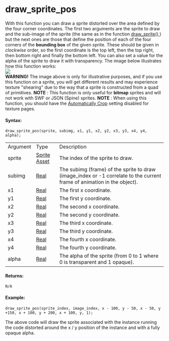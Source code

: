 # draw_sprite_pos

With this function you can draw a sprite distorted over the area defined
by the four corner coordinates. The first two arguments are the sprite
to draw and the sub-image of the sprite (the same as in the function [
draw_sprite() ](draw_sprite) ) but the next ones are those that
define the position of each of the four corners of the **bounding box**
of the given sprite. These should be given in *clockwise* order, so the
first coordinate is the top left, then the top right, then bottom right
and finally the bottom left. You can also set a value for the alpha of
the sprite to draw it with transparency. The image below illustrates how
this function works:  
![](https://gms.magecorn.com/Manual/assets/Images/Scripting_Reference/GML/Reference/Drawing/draw_sprite_pos.png)  
**WARNING!** The image above is only for illustrative purposes, and if
you use this function on a sprite, you will get different results and
may experience texture "shearing" due to the way that a sprite is
constructed from a quad of primitives. **NOTE** : This function is only
useful for **bitmap** sprites and will not work with SWF or JSON (Spine)
sprites. **NOTE** : When using this function, you should have the
[Automatically Crop](../../../../Settings/Texture_Groups) setting
disabled for texture pages.

#### Syntax:

``` gml
draw_sprite_pos(sprite, subimg, x1, y1, x2, y2, x3, y3, x4, y4, alpha);
```

|          |                                                                         |                                                                                                                         |
|----------|-------------------------------------------------------------------------|-------------------------------------------------------------------------------------------------------------------------|
| Argument | Type                                                                    | Description                                                                                                             |
| sprite   |  [Sprite Asset](../../../../../The_Asset_Editors/Sprites)           | The index of the sprite to draw.                                                                                        |
| subimg   |  [Real](../../../../../GameMaker_Language/GML_Overview/Data_Types)  | The subimg (frame) of the sprite to draw (image_index or -1 correlate to the current frame of animation in the object). |
| x1       |  [Real](../../../../../GameMaker_Language/GML_Overview/Data_Types)  | The first x coordinate.                                                                                                 |
| y1       |  [Real](../../../../../GameMaker_Language/GML_Overview/Data_Types)  | The first y coordinate.                                                                                                 |
| x2       |  [Real](../../../../../GameMaker_Language/GML_Overview/Data_Types)  | The second x coordinate.                                                                                                |
| y2       |  [Real](../../../../../GameMaker_Language/GML_Overview/Data_Types)  | The second y coordinate.                                                                                                |
| x3       |  [Real](../../../../../GameMaker_Language/GML_Overview/Data_Types)  | The third x coordinate.                                                                                                 |
| y3       |  [Real](../../../../../GameMaker_Language/GML_Overview/Data_Types)  | The third y coordinate.                                                                                                 |
| x4       |  [Real](../../../../../GameMaker_Language/GML_Overview/Data_Types)  | The fourth x coordinate.                                                                                                |
| y4       |  [Real](../../../../../GameMaker_Language/GML_Overview/Data_Types)  | The fourth y coordinate.                                                                                                |
| alpha    |  [Real](../../../../../GameMaker_Language/GML_Overview/Data_Types)  | The alpha of the sprite (from 0 to 1 where 0 is transparent and 1 opaque).                                              |

#### Returns:

``` gml
N/A
```

#### Example:

``` gml
draw_sprite_pos(sprite_index, image_index, x - 100, y - 50, x - 50, y +150, x + 100, y + 200, x + 100, y, 1);
```

The above code will draw the sprite associated with the instance running
the code distorted around the x / y position of the instance and with a
fully opaque alpha.
